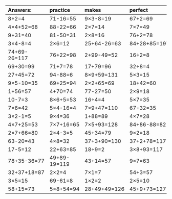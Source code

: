| Answers: | practice | makes | perfect | ! |
| :--- | :--- | :--- | :--- | :--- |
| 8÷2=4 | 71-16=55 | 9×3-8=19 | 67+2=69 | 5+61=66 | 
| 4×4+52=68 | 88-22=66 | 2×7=14 | 7×7=49 | 6×3+67=85 | 
| 9+31=40 | 81-50=31 | 2×8=16 | 76+2=78 | 8×4=32 | 
| 3×4-8=4 | 2×6=12 | 25+64-26=63 | 84+28+85=197 | 9×6-21=33 | 
| 74+69-26=117 | 76+22=98 | 2+99-49=52 | 16÷2=8 | 62+40+34=136 | 
| 69+30=99 | 71+7=78 | 17+79=96 | 32÷8=4 | 42-22=20 | 
| 27+45=72 | 94-88=6 | 8×9+59=131 | 5×3=15 | 16+42-17=41 | 
| 9×5-10=35 | 69+25=94 | 2×2+65=69 | 18+42=60 | 6×4=24 | 
| 1+56=57 | 4+70=74 | 77-27=50 | 2×9=18 | 3×6=18 | 
| 10-7=3 | 8×6+5=53 | 16÷4=4 | 5×7=35 | 6+81-77=10 | 
| 7×6=42 | 5×4-16=4 | 7×9+47=110 | 67-32=35 | 24+39+77=140 | 
| 3×2-1=5 | 9×4=36 | 1+88=89 | 4×7=28 | 5×8+73=113 | 
| 4×7+25=53 | 7×7+16=65 | 7×5+93=128 | 84+86-88=82 | 5×9=45 | 
| 2×7+66=80 | 2×4-3=5 | 45+34=79 | 9×2=18 | 98+37-83=52 | 
| 63-20=43 | 4×8=32 | 37+3+90=130 | 37+2+78=117 | 8×7=56 | 
| 17-5=12 | 22+63=85 | 18÷9=2 | 3×8+93=117 | 42÷6=7 | 
| 78+35-36=77 | 49+89-19=119 | 43+14=57 | 9×7=63 | 64+5-37=32 | 
| 32+37+18=87 | 2×2=4 | 7×1=7 | 54+3=57 | 6×7=42 | 
| 3×5=15 | 69-61=8 | 1×2=2 | 2×5=10 | 42+31-54=19 | 
| 58+15=73 | 5×8+54=94 | 28+49+49=126 | 45+9+73=127 | 3×8+47=71 | 
